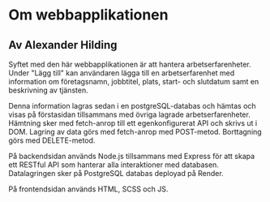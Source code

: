 # Om webbapplikationen
## Av Alexander Hilding

Syftet med den här webbapplikationen är att hantera arbetserfarenheter. Under "Lägg till" kan användaren lägga till en arbetserfarenhet med information om företagsnamn, jobbtitel, plats, start- och slutdatum samt en beskrivning av tjänsten.  
  
Denna information lagras sedan i en postgreSQL-databas och hämtas och visas på förstasidan tillsammans med övriga lagrade arbetserfarenheter. Hämtning sker med fetch-anrop till ett egenkonfigurerat API och skrivs ut i DOM. Lagring av data görs med fetch-anrop med POST-metod. Borttagning görs med DELETE-metod.  
  
På backendsidan används Node.js tillsammans med Express för att skapa ett RESTful API som hanterar alla interaktioner med databasen. Datalagringen sker på PostgreSQL databas deployad på Render.  
  
På frontendsidan används HTML, SCSS och JS.